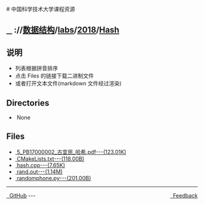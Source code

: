 
<head>
    <meta http-equiv="content-type" content="text/html; charset=utf-8">
    <link rel="stylesheet" href="https://use.fontawesome.com/releases/v5.8.1/css/all.css" integrity="sha384-50oBUHEmvpQ+1lW4y57PTFmhCaXp0ML5d60M1M7uH2+nqUivzIebhndOJK28anvf" crossorigin="anonymous">
    <title> 中国科学技术大学课程资源</title>
</head>
# 中国科学技术大学课程资源

<div>
  <h2>
    <a href="../index.html">&nbsp;&nbsp;<i class="fas fa-backward"></i>&nbsp;</a>
    :/<a href="../../../../index.html"><i class="fas fa-home"></i></a>/<a href="../../../index.html">数据结构</a>/<a href="../../index.html">labs</a>/<a href="../index.html">2018</a>/<a href="index.html">Hash</a>
  </h2>
</div>

## 说明
- 列表根据拼音排序
- 点击 Files 的链接下载二进制文件
- 或者打开文本文件(markdown 文件经过渲染)

<h2> Directories &nbsp; <a href="http://downgit.zhoudaxiaa.com/#/home?url=https://github.com/USTC-Resource/USTC-Course/tree/master/数据结构/labs/2018/Hash" style="color:red;text-decoration:underline;" target="_black"><i class="fas fa-download"></i></a></h2>

<ul><li><i class="fas fa-meh"></i>&nbsp;None</li></ul>

## Files
<ul><li><a href="https://raw.githubusercontent.com/USTC-Resource/USTC-Course/master/数据结构/labs/2018/Hash/5_PB17000002_古宜民_哈希.pdf"><i class="fas fa-file-pdf"></i>&nbsp;5_PB17000002_古宜民_哈希.pdf---(123.01K)</a></li>
<li><a href="https://raw.githubusercontent.com/USTC-Resource/USTC-Course/master/数据结构/labs/2018/Hash/CMakeLists.txt"><i class="fas fa-file"></i>&nbsp;CMakeLists.txt---(118.00B)</a></li>
<li><a href="https://raw.githubusercontent.com/USTC-Resource/USTC-Course/master/数据结构/labs/2018/Hash/hash.cpp"><i class="fas fa-file-code"></i>&nbsp;hash.cpp---(7.65K)</a></li>
<li><a href="https://raw.githubusercontent.com/USTC-Resource/USTC-Course/master/数据结构/labs/2018/Hash/rand.out"><i class="fas fa-file"></i>&nbsp;rand.out---(1.14M)</a></li>
<li><a href="https://raw.githubusercontent.com/USTC-Resource/USTC-Course/master/数据结构/labs/2018/Hash/randomphone.py"><i class="fas fa-file-code"></i>&nbsp;randomphone.py---(201.00B)</a></li></ul>

---
<div style="text-decration:underline;display:inline">
  <a href="https://github.com/USTC-Resource/USTC-Course.git" target="_blank" rel="external"><i class="fab fa-github"></i>&nbsp; GitHub</a>
  <a href="mailto:&#122;huheqin1@gmail.com?subject=反馈与建议" style="float:right" target="_blank" rel="external"><i class="fas fa-envelope"></i>&nbsp; Feedback</a>
</div>
---


